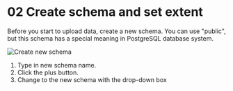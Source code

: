 # 02 Create schema and set extent
Before you start to upload data, create a new schema. You can use "public", but this schema has a special meaning in PostgreSQL database system.

![Create new schema](http://mapcentia.screenstepslive.com/s/en/m/35406/l/346782/show_image?image_id=2387579˛)

1. Type in new schema name.
2. Click the plus button.
3. Change to the new schema with the drop-down box

